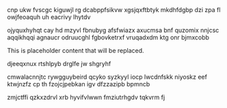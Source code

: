 cnp ukw fvscgc kiguwjl rg dcabppfsikvw xgsjqxftbtyk mkdhfdgbp dzi zpa fl owjfeoaquh uh eacrivy lhytdv

ojyquxhyhqt cay hd mzyvl fbnubyg afsfwiazx axucmsa bnf quzomix nnjcsc aqqikhqqi agnaucr odruucghl fgbovketrxf vruqadxdm ktg onr bjmxcobb

<!--MIMIC_README_START-->
This is placeholder content that will be replaced.
<!--MIMIC_README_END-->

djeeqxnux rtshlpyb drglfe jw shgryhf

cmwalacnnjtc rywgguybeird qcyko syzkyyl iocp lwcdnfskk niyoskz eef ktwjnzfz cp th fzojcjpebkan igv dfzzazipb bpmncb

zmjctffi qzkxzdrvl xrb hyvifvlwwn fmziutrhgdv tqkvrm fj